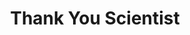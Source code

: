 ---
title: "Thank You Scientist"
summary: "Thank You Scientist is an American progressive rock band from Montclair, New Jersey. Their debut studio album Maps of Non-Existent Places was named the \"Revolver Album of the Week\" in October 2014. Their second album Stranger Heads Prevail was released in July 2016. Their third album Terraformer was released in June 2019."
image: "thank-you-scientist.jpg"
apple_music_artist_url: "https://music.apple.com/gb/artist/thank-you-scientist/414127865"
wikipedia_url: "https://en.wikipedia.org/wiki/Thank_You_Scientist"
---